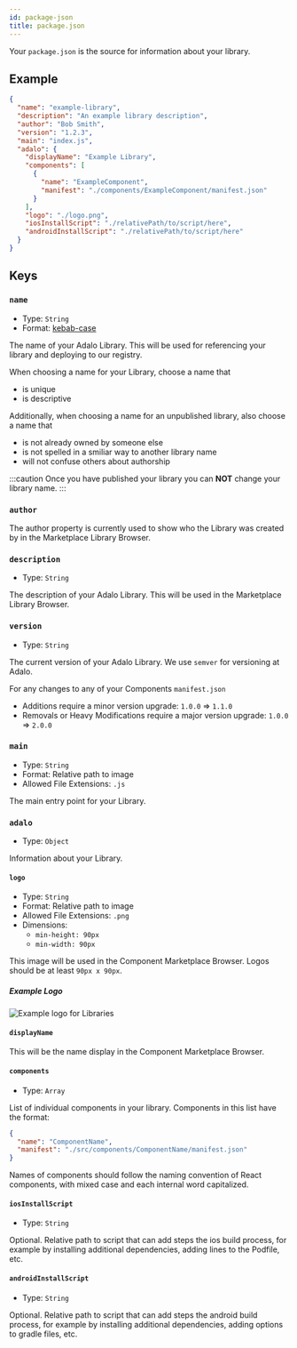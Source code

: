 ```yaml
---
id: package-json
title: package.json
---
```


Your `package.json` is the source for information about your library.

## Example

```json
{
  "name": "example-library",
  "description": "An example library description",
  "author": "Bob Smith",
  "version": "1.2.3",
  "main": "index.js",
  "adalo": {
    "displayName": "Example Library",
    "components": [
      {
        "name": "ExampleComponent",
        "manifest": "./components/ExampleComponent/manifest.json"
      }
    ],
    "logo": "./logo.png",
    "iosInstallScript": "./relativePath/to/script/here",
    "androidInstallScript": "./relativePath/to/script/here"
  }
}
```

## Keys

### `name`

- Type: `String`
- Format: [kebab-case](https://en.wiktionary.org/wiki/kebab_case)

The name of your Adalo Library. This will be used for referencing your library and deploying to our registry.

When choosing a name for your Library, choose a name that

- is unique
- is descriptive

Additionally, when choosing a name for an unpublished library, also choose a name that

- is not already owned by someone else
- is not spelled in a smiliar way to another library name
- will not confuse others about authorship

:::caution
Once you have published your library you can **NOT** change your library name.
:::

### `author`

The author property is currently used to show who the Library was created by in the Marketplace Library Browser.

### `description`

- Type: `String`

The description of your Adalo Library. This will be used in the Marketplace Library Browser.

### `version`

- Type: `String`

The current version of your Adalo Library. We use `semver` for versioning at Adalo.

For any changes to any of your Components `manifest.json`

- Additions require a minor version upgrade: `1.0.0` => `1.1.0`
- Removals or Heavy Modifications require a major version upgrade: `1.0.0` => `2.0.0`

### `main`

- Type: `String`
- Format: Relative path to image
- Allowed File Extensions: `.js`

The main entry point for your Library.

### `adalo`

- Type: `Object`

Information about your Library.

#### `logo`

- Type: `String`
- Format: Relative path to image
- Allowed File Extensions: `.png`
- Dimensions:
  - `min-height: 90px`
  - `min-width: 90px`

This image will be used in the Component Marketplace Browser. Logos should be at least `90px x 90px`.

##### Example Logo

![Example logo for Libraries](/static/img/example-logo.png)

#### `displayName`

This will be the name display in the Component Marketplace Browser.

#### `components`

- Type: `Array`

List of individual components in your library. Components in this list have the format:

```json
{
  "name": "ComponentName",
  "manifest": "./src/components/ComponentName/manifest.json"
}
```

Names of components should follow the naming convention of React components, with
mixed case and each internal word capitalized.

#### `iosInstallScript`

- Type: `String`

Optional. Relative path to script that can add steps the ios build process,
for example by installing additional dependencies, adding lines to the Podfile, etc.

#### `androidInstallScript`

- Type: `String`

Optional. Relative path to script that can add steps the android build process,
for example by installing additional dependencies, adding options to gradle files, etc.
